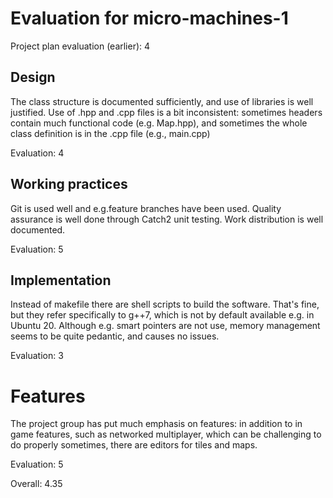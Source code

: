 # Evaluation for micro-machines-1

Project plan evaluation (earlier): 4

## Design

The class structure is documented sufficiently, and use of libraries is
well justified. Use of .hpp and .cpp files is a bit inconsistent:
sometimes headers contain much functional code (e.g. Map.hpp), and
sometimes the whole class definition is in the .cpp file (e.g., main.cpp)

Evaluation: 4

## Working practices

Git is used well and e.g.feature branches have been used.
Quality assurance is well done through Catch2 unit testing.
Work distribution is well documented.

Evaluation: 5

## Implementation

Instead of makefile there are shell scripts to build the software.
That's fine, but they refer specifically to g++7, which is not by default
available e.g. in Ubuntu 20. Although e.g. smart pointers are not use, memory management seems to be quite pedantic, and causes no issues.

Evaluation: 3

# Features

The project group has put much emphasis on features: in addition to in game features, such as networked multiplayer, which can be challenging to do properly sometimes, there are editors for tiles and maps.

Evaluation: 5

Overall: 4.35